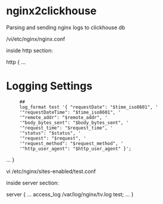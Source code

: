 # nginx2clickhouse
Parsing and sending nginx logs to clickhouse db

/vi/etc/nginx/nginx.conf

inside http section:

http {
...
# Logging Settings
         ##
         log_format test '{ "requestDate": "$time_iso8601", '
         '"requestDateTime": "$time_iso8601", '
         '"remote_addr": "$remote_addr", '
         '"body_bytes_sent": "$body_bytes_sent", '
         '"request_time": "$request_time", '
         '"status": "$status", '
         '"request": "$request", '
         '"request_method": "$request_method", '
         '"http_user_agent": "$http_user_agent" }';
         
...
         }

vi /etc/nginx/sites-enabled/test.conf

inside server section:

server {
...
access_log /var/log/nginx/tv.log test;
...
       }
